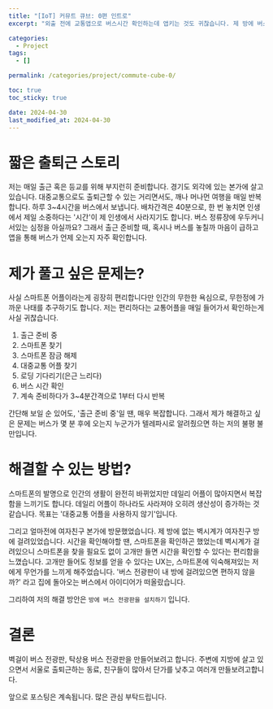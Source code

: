 ```yaml
---
title: "[IoT] 커뮤트 큐브: 0편 인트로"
excerpt: "외출 전에 교통앱으로 버스시간 확인하는데 앱키는 것도 귀찮습니다. 제 방에 버스전광판을 설치해보려고 합니다."

categories:
  - Project
tags:
  - []

permalink: /categories/project/commute-cube-0/

toc: true
toc_sticky: true

date: 2024-04-30
last_modified_at: 2024-04-30
---
```



# 짧은 출퇴근 스토리
저는 매일 출근 혹은 등교를 위해 부지런히 준비합니다. 경기도 외각에 있는 본가에 살고 있습니다. 대중교통으로도 출퇴근할 수 있는 거리면서도, 깨나 머나먼 여행을 매일 반복합니다. 하루 3~4시간을 버스에서 보냅니다. 배차간격은 40분으로, 한 번 놓치면 인생에서 제일 소중하다는 '시간'이 제 인생에서 사라지기도 합니다. 버스 정류장에 우두커니 서있는 심정을 아실까요? 그래서 출근 준비할 때, 혹시나 버스를 놓칠까 마음이 급하고 앱을 통해 버스가 언제 오는지 자주 확인합니다.


# 제가 풀고 싶은 문제는?



사실 스마트폰 어플이라는게 굉장히 편리합니다만 인간의 무한한 욕심으로, 무한정에 가까운 나태를 추구하기도 합니다. 저는 편리하다는 교통어플을 매일 들어가서 확인하는게 사실 귀찮습니다.
1. 출근 준비 중
2. 스마트폰 찾기
3. 스마트폰 잠금 해제
4. 대중교통 어플 찾기
5. 로딩 기다리기(은근 느리다)
6. 버스 시간 확인
7. 계속 준비하다가 3~4분간격으로 1부터 다시 반복

간단해 보일 순 있어도, '출근 준비 중'일 땐, 매우 복잡합니다. 그래서 제가 해결하고 싶은 문제는 버스가 몇 분 후에 오는지 누군가가 텔레파시로 알려줬으면 하는 저의 불평 불만입니다.

# 해결할 수 있는 방법?

스마트폰의 발명으로 인간의 생활이 완전히 바뀌었지만 데일리 어플이 많아지면서 복잡함을 느끼기도 합니다. 데일리 어플이 하나라도 사라져야 오히려 생산성이 증가하는 것 같습니다. 목표는 '대중교통 어플을 사용하지 않기'입니다.

그리고 얼마전에 여자친구 본가에 방문했었습니다. 제 방에 없는 벽시계가 여자친구 방에 걸려있었습니다. 시간을 확인해야할 땐, 스마트폰을 확인하곤 했었는데 벽시계가 걸려있으니 스마트폰을 찾을 필요도 없이 고개만 들면 시간을 확인할 수 있다는 편리함을 느꼈습니다. 고개만 들어도 정보를 얻을 수 있다는 UX는, 스마트폰에 익숙해져있는 저에게 무언가를 느끼게 해주었습니다. '버스 전광판이 내 방에 걸려있으면 편하지 않을까?' 라고 집에 돌아오는 버스에서 아이디어가 떠올랐습니다.

그리하여 저의 해결 방안은 ```방에 버스 전광판을 설치하기``` 입니다.

# 결론
벽걸이 버스 전광판, 탁상용 버스 전광판을 만들어보려고 합니다. 주변에 지방에 살고 있으면서 서울로 출퇴근하는 동료, 친구들이 많아서 단가를 낮추고 여러개 만들보려고합니다.

앞으로 포스팅은 계속됩니다.
많은 관심 부탁드립니다.